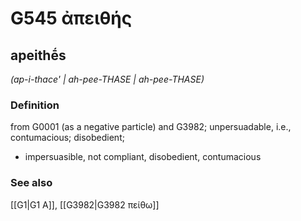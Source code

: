 # G545 ἀπειθής

## apeithḗs

_(ap-i-thace' | ah-pee-THASE | ah-pee-THASE)_

### Definition

from G0001 (as a negative particle) and G3982; unpersuadable, i.e., contumacious; disobedient; 

- impersuasible, not compliant, disobedient, contumacious

### See also

[[G1|G1 Α]], [[G3982|G3982 πείθω]]
